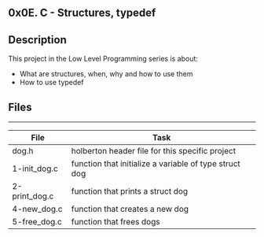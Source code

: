 0x0E. C - Structures, typedef
---
## Description
This project in the Low Level Programming series is about:
* What are structures, when, why and how to use them
* How to use typedef

## Files
---
File|Task
---|---
dog.h | holberton header file for this specific project
1-init_dog.c | function that initialize a variable of type struct dog
2-print_dog.c | function that prints a struct dog
4-new_dog.c | function that creates a new dog
5-free_dog.c | function that frees dogs
